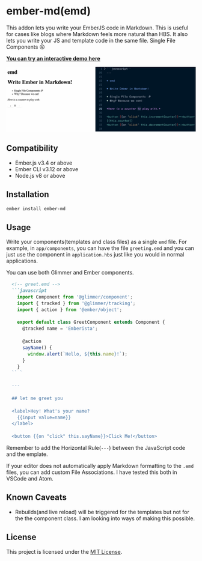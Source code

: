 ember-md(emd)
==============================================================================

This addon lets you write your EmberJS code in Markdown. This is useful
for cases like blogs where Markdown feels more natural than HBS. It also
lets you write your JS and template code in the same file. Single File Components 😝

**[You can try an interactive demo here](https://astronomersiva.github.io/ember-md/)**

![Demo with JS and HBS in the same MD file](emd.gif)

Compatibility
------------------------------------------------------------------------------

* Ember.js v3.4 or above
* Ember CLI v3.12 or above
* Node.js v8 or above


Installation
------------------------------------------------------------------------------

```
ember install ember-md
```


Usage
------------------------------------------------------------------------------

Write your components(templates and class files) as a single `emd` file.
For example, in `app/components`, you can have the file `greeting.emd` and you
can just use the component in `application.hbs` just like you would in normal applications.

You can use both Glimmer and Ember components.

```md
  <!-- greet.emd -->
  ```javascript
    import Component from '@glimmer/component';
    import { tracked } from '@glimmer/tracking';
    import { action } from '@ember/object';

    export default class GreetComponent extends Component {
      @tracked name = 'Emberista';

      @action
      sayName() {
        window.alert(`Hello, ${this.name}!`);
      }
    }
  `` `

  ---

  ## let me greet you

  <label>Hey! What's your name?
    {{input value=name}}
  </label>

  <button {{on "click" this.sayName}}>Click Me!</button>
```

Remember to add the Horizontal Rule(`---`) between the JavaScript code and the emplate.

If your editor does not automatically apply Markdown formatting to the `.emd` files, you
can add custom File Associations. I have tested this both in VSCode and Atom.

Known Caveats
------------------------------------------------------------------------------

* Rebuilds(and live reload) will be triggered for the templates but not for
  the the component class. I am looking into ways of making this possible.


License
------------------------------------------------------------------------------

This project is licensed under the [MIT License](LICENSE.md).

